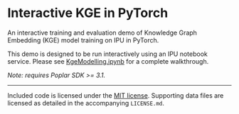 # Interactive KGE in PyTorch

An interactive training and evaluation demo of Knowledge Graph Embedding (KGE) model training on IPU in PyTorch.

This demo is designed to be run interactively using an IPU notebook service. Please see [KgeModelling.ipynb](KgeModelling.ipynb) for a complete walkthrough.

_Note: requires Poplar SDK >= 3.1._

---

Included code is licensed under the [MIT license](LICENSE). Supporting data files are licensed as detailed in the accompanying `LICENSE.md`.
